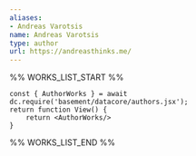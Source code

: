 ```yaml
---
aliases:
- Andreas Varotsis
name: Andreas Varotsis
type: author
url: https://andreasthinks.me/
---
```



%% WORKS_LIST_START %%

```datacorejsx
const { AuthorWorks } = await dc.require('basement/datacore/authors.jsx');
return function View() {
    return <AuthorWorks/>
}
```
%% WORKS_LIST_END %%